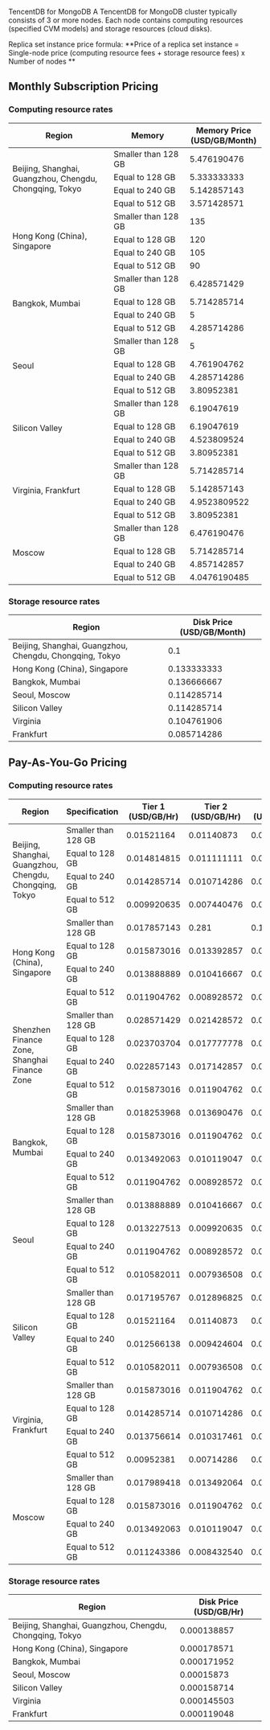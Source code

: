 ﻿TencentDB for MongoDB
A TencentDB for MongoDB cluster typically consists of 3 or more nodes. Each node contains computing resources (specified CVM models) and storage resources (cloud disks).

Replica set instance price formula: **Price of a replica set instance = Single-node price (computing resource fees + storage resource fees) x Number of nodes **  

## Monthly Subscription Pricing
### Computing resource rates
<table>
<thead>
<tr>
<th width=40%>Region</th>
<th width=30%>Memory</th>
<th>Memory Price (USD/GB/Month)</th>
</tr>
</thead>
<tbody><tr>
<td rowspan=4>Beijing, Shanghai, Guangzhou, Chengdu, Chongqing, Tokyo</td>
<td>Smaller than 128 GB</td>
<td>5.476190476</td>
</tr>
<tr>
<td>Equal to 128 GB</td>
<td>5.333333333</td>
</tr>
<tr>
<td>Equal to 240 GB</td>
<td>5.142857143</td>
</tr>
<tr>
<td>Equal to 512 GB</td>
<td>3.571428571</td>
</tr>
<tr>
<td rowspan=4>Hong Kong (China), Singapore</td>
<td>Smaller than 128 GB</td>
<td>135</td>
</tr>
<tr>
<td>Equal to 128 GB</td>
<td>120</td>
</tr>
<tr>
<td>Equal to 240 GB</td>
<td>105</td>
</tr>
<tr>
<td>Equal to 512 GB</td>
<td>90</td>
</tr>
<td rowspan=4>Bangkok, Mumbai</td>
<td>Smaller than 128 GB</td>
<td>6.428571429</td>
</tr>
<tr>
<td>Equal to 128 GB</td>
<td>5.714285714</td>
</tr>
<tr>
<td>Equal to 240 GB</td>
<td>5</td>
</tr>
<tr>
<td>Equal to 512 GB</td>
<td>4.285714286</td>
</tr>
<tr>
<td rowspan=4>Seoul</td>
<td>Smaller than 128 GB</td>
<td>5</td>
</tr>
<tr>
<td>Equal to 128 GB</td>
<td>4.761904762</td>
</tr>
<tr>
<td>Equal to 240 GB</td>
<td>4.285714286</td>
</tr>
<tr>
<td>Equal to 512 GB</td>
<td>3.80952381</td>
</tr>
<tr>
<td rowspan=4>Silicon Valley</td>
<td>Smaller than 128 GB</td>
<td>6.19047619</td>
</tr>
<tr>
<td>Equal to 128 GB</td>
<td>6.19047619</td>
</tr>
<tr>
<td>Equal to 240 GB</td>
<td>4.523809524</td>
</tr>
<tr>
<td>Equal to 512 GB</td>
<td>3.80952381</td>
</tr>
<tr>
<td rowspan=4>Virginia, Frankfurt</td>
<td>Smaller than 128 GB</td>
<td>5.714285714</td>
</tr>
<tr>
<td>Equal to 128 GB</td>
<td>5.142857143</td>
</tr>
<tr>
<td>Equal to 240 GB</td>
<td>4.9523809522</td>
</tr>
<tr>
<td>Equal to 512 GB</td>
<td>3.80952381</td>
</tr>
<tr>
<td rowspan=4>Moscow</td>
<td>Smaller than 128 GB</td>
<td>6.476190476</td>
</tr>
<tr>
<td>Equal to 128 GB</td>
<td>5.714285714</td>
</tr>
<tr>
<td>Equal to 240 GB</td>
<td>4.857142857</td>
</tr>
<tr>
<td>Equal to 512 GB</td>
<td>4.0476190485</td>
</tr>
</tbody></table>


### Storage resource rates
     
| Region                                  | Disk Price (USD/GB/Month) |
| ---------------------------------- | ----------------------- |
| Beijing, Shanghai, Guangzhou, Chengdu, Chongqing, Tokyo | 0.1                    |
| Hong Kong (China), Singapore               | 0.133333333                    |
| Bangkok, Mumbai                        | 0.136666667                     |
| Seoul, Moscow            | 0.114285714                     |
| Silicon Valley            | 0.114285714                     |
| Virginia                           | 0.104761906                    |
| Frankfurt                           | 0.085714286                     |

## Pay-As-You-Go Pricing
### Computing resource rates
<table>
<thead>
<tr>
<th width=22%>Region</th>
<th width=15%>Specification</th>
<th width=21%>Tier 1 (USD/GB/Hr)</th>
<th width=21%>Tier 2 (USD/GB/Hr)</th>
<th width=21%>Tier 3 (USD/GB/Hr)</th>
</tr>
</thead>
<tbody><tr>
<td rowspan = "4">Beijing, Shanghai, Guangzhou, Chengdu, Chongqing, Tokyo</td>
<td>Smaller than 128 GB</td>
<td>0.01521164</td>
<td>0.01140873</td>
<td>0.00760582</td>
</tr>
<tr>
<td>Equal to 128 GB</td>
<td>0.014814815</td>
<td>0.011111111</td>
<td>0.007407408</td>
</tr>
<tr>
<td>Equal to 240 GB</td>
<td>0.014285714</td>
<td>0.010714286</td>
<td>0.007142857</td>
</tr>
<tr>
<td>Equal to 512 GB</td>
<td>0.009920635</td>
<td>0.007440476</td>
<td>0.004960318</td>
</tr>
<tr>
<td  rowspan = "4">Hong Kong (China), Singapore</td>
<td>Smaller than 128 GB</td>
<td>0.017857143</td>
<td>0.281</td>
<td>0.188</td>
</tr>
<tr>
<td>Equal to 128 GB</td>
<td>0.015873016</td>
<td>0.013392857</td>
<td>0.007936508</td>
</tr>
<tr>
<td>Equal to 240 GB</td>
<td>0.013888889</td>
<td>0.010416667</td>
<td>0.006944445</td>
</tr>
<tr>
<td>Equal to 512 GB</td>
<td>0.011904762</td>
<td>0.008928572</td>
<td>0.005952381</td>
</tr>
<tr>
<td  rowspan = "4">Shenzhen Finance Zone, Shanghai Finance Zone</td>
<td>Smaller than 128 GB</td>
<td>0.028571429</td>
<td>0.021428572</td>
<td>0.014285715</td>
</tr>
<tr>
<td>Equal to 128 GB</td>
<td>0.023703704</td>
<td>0.017777778</td>
<td>0.011851852</td>
</tr>
<tr>
<td>Equal to 240 GB</td>
<td>0.022857143</td>
<td>0.017142857</td>
<td>0.011428572</td>
</tr>
<tr>
<td>Equal to 512 GB</td>
<td>0.015873016</td>
<td>0.011904762</td>
<td>0.007936508</td>
</tr>
<tr>
<td  rowspan = "4">Bangkok, Mumbai</td>
<td>Smaller than 128 GB</td>
<td>0.018253968</td>
<td>0.013690476</td>
<td>0.009126984</td>
</tr>
<tr>
<td>Equal to 128 GB</td>
<td>0.015873016</td>
<td>0.011904762</td>
<td>0.007936508</td>
</tr>
<tr>
<td>Equal to 240 GB</td>
<td>0.013492063</td>
<td>0.010119047</td>
<td>0.006746032</td>
</tr>
<tr>
<td>Equal to 512 GB</td>
<td>0.011904762</td>
<td>0.008928572</td>
<td>0.005952381</td>
</tr>
<tr>
<td  rowspan = "4">Seoul</td>
<td>Smaller than 128 GB</td>
<td>0.013888889</td>
<td>0.010416667</td>
<td>0.006944445</td>
</tr>
<tr>
<td>Equal to 128 GB</td>
<td>0.013227513</td>
<td>0.009920635</td>
<td>0.006613757</td>
</tr>
<tr>
<td>Equal to 240 GB</td>
<td>0.011904762</td>
<td>0.008928572</td>
<td>0.005952381</td>
</tr>
<tr>
<td>Equal to 512 GB</td>
<td>0.010582011</td>
<td>0.007936508</td>
<td>0.005291006</td>
</tr>
<tr>
<td  rowspan = "4">Silicon Valley</td>
<td>Smaller than 128 GB</td>
<td>0.017195767</td>
<td>0.012896825</td>
<td>0.008597884</td>
</tr>
<tr>
<td>Equal to 128 GB</td>
<td>0.01521164</td>
<td>0.01140873</td>
<td>0.00760582</td>
</tr>
<tr>
<td>Equal to 240 GB</td>
<td>0.012566138</td>
<td>0.009424604</td>
<td>0.006283069</td>
</tr>
<tr>
<td>Equal to 512 GB</td>
<td>0.010582011</td>
<td>0.007936508</td>
<td>0.005291006</td>
</tr>
<tr>
<td  rowspan = "4">Virginia, Frankfurt</td>
<td>Smaller than 128 GB</td>
<td>0.015873016</td>
<td>0.011904762</td>
<td>0.007936508</td>
</tr>
<tr>
<td>Equal to 128 GB</td>
<td>0.014285714</td>
<td>0.010714286</td>
<td>0.007142857</td>
</tr>
<tr>
<td>Equal to 240 GB</td>
<td>0.013756614</td>
<td>0.010317461</td>
<td>0.006878307</td>
</tr>
<tr>
<td>Equal to 512 GB</td>
<td>0.00952381</td>
<td>0.00714286</td>
<td>0.00476191</td>
</tr>
<tr>
<td  rowspan = "4">Moscow</td>
<td>Smaller than 128 GB</td>
<td>0.017989418</td>
<td>0.013492064</td>
<td>0.008994709</td>
</tr>
<tr>
<td>Equal to 128 GB</td>
<td>0.015873016</td>
<td>0.011904762</td>
<td>0.007936508</td>
</tr>
<tr>
<td>Equal to 240 GB</td>
<td>0.013492063</td>
<td>0.010119047</td>
<td>0.006746032</td>
</tr>
<tr>
<td>Equal to 512 GB</td>
<td>0.011243386</td>
<td>0.008432540</td>
<td>0.005621693</td>
</tr>
</tbody></table>

### Storage resource rates
| Region                                  | Disk Price (USD/GB/Hr) |
| ---------------------------------- | ----------------------- |
| Beijing, Shanghai, Guangzhou, Chengdu, Chongqing, Tokyo | 0.000138857                   |
| Hong Kong (China), Singapore               | 0.000178571                 |
| Bangkok, Mumbai                        | 0.000171952                     |
| Seoul, Moscow            | 0.00015873                     |
| Silicon Valley           | 0.000158714                    |
| Virginia                           | 0.000145503                    |
| Frankfurt                           | 0.000119048                    |
